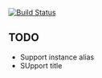 [![Build Status](https://secure.travis-ci.org/usutani/narabi-gem.png)](http://travis-ci.org/usutani/narabi-gem)

## TODO

- Support instance alias
- SUpport title
